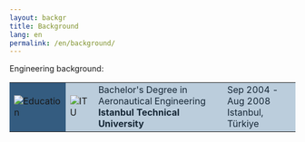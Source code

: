 ```yaml
---
layout: backgr
title: Background
lang: en
permalink: /en/background/
---
```


<p class="bg">Engineering background:</p>

<table class="table-bgheader" style="margin-right: 30px;">
  <tr>
    <td style="background-color:#345c80;">
      <img src="{{ '/assets/images/edu.png' | relative_url }}" alt="Education">
    </td>
    <td style="background-color:#bbcddc;">
      <img src="{{ '/assets/images/itu.png' | relative_url }}" alt="ITU">
    </td>
    <td style="background-color:#bbcddc; color:#162736;">
      Bachelor's Degree in Aeronautical Engineering<br>
      <strong>Istanbul Technical University</strong>
    </td>
    <td style="background-color:#bbcddc; color:#162736;">
      Sep 2004 - Aug 2008<br>
      Istanbul, Türkiye
    </td>
  </tr>
</table>
